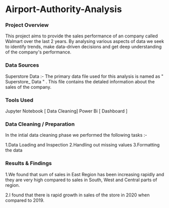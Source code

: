 # Airport-Authority-Analysis

### Project Overview
This project aims to provide the sales performance of an company called Walmart over the last 2 years. By analysing various aspects of data we seek to identify trends, make data-driven decisions and get deep understanding of the company's performance.

### Data Sources
Superstore Data :- The primary data file used for this analysis is named as " Superstore_ Data " . This file contains the detaled information about the sales of the company.

### Tools Used
Jupyter Notebook [ Data Cleaning]
Power Bi [ Dashboard ]

### Data Cleaning / Preparation
In the intial data cleaning phase we performed the following tasks :-

1.Data Loading and Inspection
2.Handling out missing values 3.Formatting the data

### Results & Findings
1.We found that sum of sales in East Region has been increasing rapidly and they are very high compared to sales in South, West and Central parts of region.

2.I found that there is rapid growth in sales of the store in 2020 when compared to 2019.
